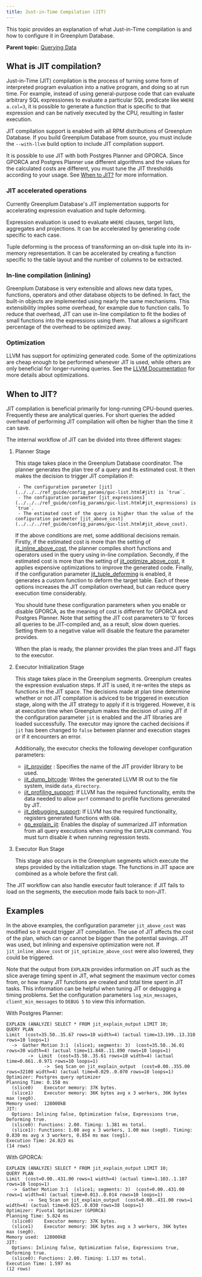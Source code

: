 ```yaml
---
title: Just-in-Time Compilation (JIT)
---
```


This topic provides an explanation of what Just-in-Time compilation is and how to configure it in Greenplum Database.

**Parent topic:** [Querying Data](../../query/topics/query.html)

## <a id="topic2"></a>What is JIT compilation?

Just-in-Time (JIT) compilation is the process of turning some form of interpreted program evaluation into a native program, and doing so at run time. For example, instead of using general-purpose code that can evaluate arbitrary SQL expressiones to evaluate a particular SQL predicate like `WHERE a.col=3`, it is possible to generate a function that is specific to that expression and can be natively executed by the CPU, resulting in faster execution.

JIT compilation support is enabled with all RPM distributions of Greenplum Database. If you build Greenplum Database from source, you must include the `--with-llvm` build option to include JIT compilation support.

It is possible to use JIT with both Postgres Planner and GPORCA. Since GPORCA and Postgres Planner use different algorithms and the values for the calculated costs are different, you must tune the JIT thresholds according to your usage. See [When to JIT?](#topic3) for more information.

### <a id="topic21"></a>JIT accelerated operations

Currently Greenplum Database's JIT implementation supports for accelerating expression evaluation and tuple deforming.

Expression evaluation is used to evaluate `WHERE` clauses, target lists, aggregates and projections. It can be accelerated by generating code specific to each case.

Tuple deforming is the process of transforming an on-disk tuple into its in-memory representation. It can be accelerated by creating a function specific to the table layout and the number of columns to be extracted.

### <a id="topic22"></a>In-line compilation (inlining)

Greenplum Database is very extensible and allows new data types, functions, operators and other database objects to be defined. In fact, the built-in objects are implemented using nearly the same mechanisms. This extensibility implies some overhead, for example due to function calls. To reduce that overhead, JIT can use in-line compilation to fit the bodies of small functions into the expressions using them. That allows a significant percentage of the overhead to be optimized away.

### <a id="topic23"></a>Optimization

LLVM has support for optimizing generated code. Some of the optimizations are cheap enough to be performed whenever JIT is used, while others are only beneficial for longer-running queries. See the [LLVM Documentation](https://llvm.org/docs/Passes.html#transform-passes) for more details about optimizations.

## <a id="topic3"></a>When to JIT? 

JIT compilation is beneficial primarily for long-running CPU-bound queries. Frequently these are analytical queries. For short queries the added overhead of performing JIT compilation will often be higher than the time it can save.

The internal workflow of JIT can be divided into three different stages:

1. Planner Stage

    This stage takes place in the Greenplum Database coordinator. The planner generates the plan tree of a query and its estimated cost. It then makes the decision to trigger JIT compilation if:

        - The configuration parameter [jit](../../../ref_guide/config_params/guc-list.html#jit) is `true`.
        - The configuration parameter [jit_expressions](../../../ref_guide/config_params/guc-list.html#jit_expressions) is `true`.
        - The estimated cost of the query is higher than the value of the configuration parameter [jit_above_cost](../../../ref_guide/config_params/guc-list.html#jit_above_cost).  

    If the above conditions are met, some additional decisions remain. Firstly, if the estimated cost is more than the setting of [jit_inline_above_cost](../../../ref_guide/config_params/guc-list.html#jit_inline_above_cost), the planner compiles short functions and operators used in the query using in-line compilation. Secondly, if the estimated cost is more than the setting of [jit_optimize_above_cost](../../../ref_guide/config_params/guc-list.html#jit_optimize_above_cost), it applies expensive optimizations to improve the generated code. Finally, if the configuration parameter [jit_tuple_deforming](../../../ref_guide/config_params/guc-list.html#jit_tuple_deforming) is enabled, it generates a custom function to deform the target table. Each of these options increases the JIT compilation overhead, but can reduce query execution time considerably.

    You should tune these configuration parameters when you enable or disable GPORCA, as the meaning of cost is different for GPORCA and Postgres Planner. Note that setting the JIT cost parameters to ‘0’ forces all queries to be JIT-compiled and, as a result, slow down queries. Setting them to a negative value will disable the feature the parameter provides.

    When the plan is ready, the planner provides the plan trees and JIT flags to the executor.

1. Executor Initialization Stage

    This stage takes place in the Greenplum segments. Greenplum creates the expression evaluation steps. If JIT is used, it re-writes the steps as functions in the JIT space. The decisions made at plan time determine whether or not JIT compilation is adviced to be triggered in execution stage, along with the JIT strategy to apply if it is triggered. However, it is at execution time when Greenplum makes the decision of using JIT if the configuration parameter `jit` is enabled and the JIT libraries are loaded successfully. The executor may ignore the cached decisions if `jit` has been changed to `false` between planner and execution stages or if it encounters an error.

    Additionally, the executor checks the following developer configuration parameters:

    - [jit_provider](../../../ref_guide/config_params/guc-list.html#jit_provider) : Specifies the name of the JIT provider library to be used.
    - [jit_dump_bitcode](../../../ref_guide/config_params/guc-list.html#jit_dump_bitcode): Writes the generated LLVM IR out to the file system, inside `data_directory`.
    - [jit_profiling_support](../../../ref_guide/config_params/guc-list.html#jit_profiling_support): If LLVM has the required functionality, emits the data needed to allow `perf` command to profile functions generated by JIT.
    - [jit_debugging_support](../../../ref_guide/config_params/guc-list.html#jit_debugging_support): If LLVM has the required functionality, registers generated functions with `GDB`. 
    - [gp_explain_jit](../../../ref_guide/config_params/guc-list.html#gp_explain_jit): Enables the display of summarized JIT information from all query executions when running the `EXPLAIN` command. You must turn disable it when running regression tests.

1. Executor Run Stage

    This stage also occurs in the Greenplum segments which execute the steps provided by the initialization stage. The functions in JIT space are combined as a whole before the first call.

The JIT workflow can also handle executor fault tolerance: if JIT fails to load on the segments, the execution mode fails back to non-JIT.

## <a id="topic4"></a>Examples

In the above examples, the configuration parameter `jit_above_cost` was modified so it would trigger JIT compilation. The use of JIT affects the cost of the plan, which can or cannot be bigger than the potential savings. JIT was used, but inlining and expensive optimization were not. If `jit_inline_above_cost` or `jit_optimize_above_cost` were also lowered, they could be triggered.

Note that the output from `EXPLAIN` provides information on JIT such as the slice average timing spent in JIT, what segment the maximum vector comes from, or how many JIT functions are created and total time spent in JIT tasks. This information can be helpful when tuning JIT or debugging a timing problems. Set the configuration parameters `log_min_messages`, `client_min_messages` to `DEBUG 5` to view this information.

With Postgres Planner:

```
EXPLAIN (ANALYZE) SELECT * FROM jit_explain_output LIMIT 10;
QUERY PLAN
Limit  (cost=35.50..35.67 rows=10 width=4) (actual time=13.199..13.310 rows=10 loops=1)
  ->  Gather Motion 3:1  (slice1; segments: 3)  (cost=35.50..36.01 rows=30 width=4) (actual time=11.848..11.890 rows=10 loops=1)
        ->  Limit  (cost=35.50..35.61 rows=10 width=4) (actual time=0.861..0.971 rows=10 loops=1)
              ->  Seq Scan on jit_explain_output  (cost=0.00..355.00 rows=32100 width=4) (actual time=0.029..0.070 rows=10 loops=1)
Optimizer: Postgres query optimizer
Planning Time: 0.158 ms
  (slice0)    Executor memory: 37K bytes.
  (slice1)    Executor memory: 36K bytes avg x 3 workers, 36K bytes max (seg0).
Memory used:  128000kB
JIT:
  Options: Inlining false, Optimization false, Expressions true, Deforming true.
  (slice0): Functions: 2.00. Timing: 1.381 ms total.
  (slice1): Functions: 1.00 avg x 3 workers, 1.00 max (seg0). Timing: 0.830 ms avg x 3 workers, 0.854 ms max (seg1).
Execution Time: 24.023 ms
(14 rows)
```

With GPORCA:

```
EXPLAIN (ANALYZE) SELECT * FROM jit_explain_output LIMIT 10;
QUERY PLAN
Limit  (cost=0.00..431.00 rows=1 width=4) (actual time=1.103..1.107 rows=10 loops=1)
  ->  Gather Motion 3:1  (slice1; segments: 3)  (cost=0.00..431.00 rows=1 width=4) (actual time=0.013..0.014 rows=10 loops=1)
        ->  Seq Scan on jit_explain_output  (cost=0.00..431.00 rows=1 width=4) (actual time=0.025..0.030 rows=38 loops=1)
Optimizer: Pivotal Optimizer (GPORCA)
Planning Time: 5.824 ms
  (slice0)    Executor memory: 37K bytes.
  (slice1)    Executor memory: 36K bytes avg x 3 workers, 36K bytes max (seg0).
Memory used:  128000kB
JIT:
  Options: Inlining false, Optimization false, Expressions true, Deforming true.
  (slice0): Functions: 2.00. Timing: 1.137 ms total.
Execution Time: 1.597 ms
(12 rows)
```

